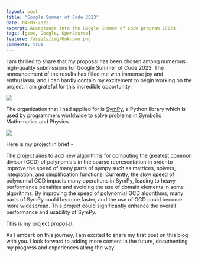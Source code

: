 ```yaml
---
layout: post
title: "Google Summer of Code 2023"
date: 04-05-2023
excerpt: Acceptance into the Google Summer of Code program 20223
tags: [gsoc, Google, OpenSource]
feature: /assets/img/Unknown.png
comments: true
---
```



I am thrilled to share that my proposal has been chosen among numerous high-quality submissions for Google Summer of Code 2023. The announcement of the results has filled me with immense joy and enthusiasm, and I can hardly contain my excitement to begin working on the project. I am grateful for this incredible opportunity.

<img src="{{site.baseurl}}/assets/img/Unknown.png">

The organization that I had applied for is [SymPy](https://www.sympy.org/en/index.html), a Python library which is used by programmers worldwide to solve problems in Symbolic Mathematics and Physics. 
 
<img src="{{site.baseurl}}/assets/img/Sympy.png">

Here is my project in brief - 

The project aims to add new algorithms for computing the greatest common divisor (GCD) of polynomials in the sparse representation in order to improve the speed of many parts of sympy such as matrices, solvers, integration, and simplification functions. Currently, the slow speed of polynomial GCD impacts many operations in SymPy, leading to heavy performance penalties and avoiding the use of domain elements in some algorithms. By improving the speed of polynomial GCD algorithms, many parts of SymPy could become faster, and the use of GCD could become more widespread. This project could significantly enhance the overall performance and usability of SymPy.

This is my project [proposal](https://drive.google.com/file/d/1Xlf72ABH68kb3BT8MISgH9MNIUej-lGo/view?usp=share_link).

As I embark on this journey, I am excited to share my first post on this blog with you. I look forward to adding more content in the future, documenting my progress and experiences along the way.

